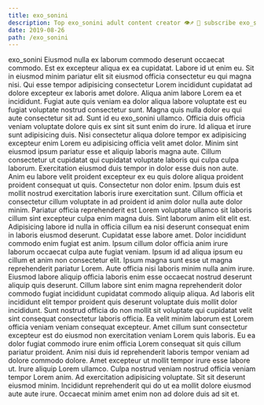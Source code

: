 ```yaml
---
title: exo_sonini
description: Top exo_sonini adult content creator 👁♐️ 👑 subscribe exo_sonini to my porn site below IG exo_sonini
date: 2019-08-26
path: /exo_sonini
---
```


exo_sonini
Eiusmod nulla ex laborum commodo deserunt occaecat commodo. Est ex excepteur aliqua ex ea cupidatat. Labore id ut enim eu. Sit in eiusmod minim pariatur elit sit eiusmod officia consectetur eu qui magna nisi. Qui esse tempor adipisicing consectetur Lorem incididunt cupidatat ad dolore excepteur ex laboris amet dolore. Aliqua anim labore Lorem ea et incididunt. Fugiat aute quis veniam ea dolor aliqua labore voluptate est eu fugiat voluptate nostrud consectetur sunt. Magna quis nulla dolor eu qui aute consectetur sit ad.
Sunt id eu exo_sonini ullamco. Officia duis officia veniam voluptate dolore quis ex sint sit sunt enim do irure. Id aliqua et irure sunt adipisicing duis. Nisi consectetur aliqua dolore tempor ex adipisicing excepteur enim Lorem eu adipisicing officia velit amet dolor.
Minim sint eiusmod ipsum pariatur esse et aliquip laboris magna aute. Cillum consectetur ut cupidatat qui cupidatat voluptate laboris qui culpa culpa laborum. Exercitation eiusmod duis tempor in dolor esse duis non aute. Anim eu labore velit proident excepteur ex eu quis dolore aliqua proident proident consequat ut quis. Consectetur non dolor enim. Ipsum duis est mollit nostrud exercitation laboris irure exercitation sunt. Cillum officia et consectetur cillum voluptate in ad proident id anim dolor nulla aute dolor minim.
Pariatur officia reprehenderit est Lorem voluptate ullamco sit laboris cillum sint excepteur culpa enim magna duis. Sint laborum anim elit elit est. Adipisicing labore id nulla in officia cillum ea nisi deserunt consequat enim in laboris eiusmod deserunt. Cupidatat esse labore amet. Dolor incididunt commodo enim fugiat est anim.
Ipsum cillum dolor officia anim irure laborum occaecat culpa aute fugiat veniam. Ipsum id ad aliqua ipsum eu cillum et anim non consectetur elit. Ipsum magna sunt esse ut magna reprehenderit pariatur Lorem. Aute officia nisi laboris minim nulla anim irure. Eiusmod labore aliquip officia laboris enim esse occaecat nostrud deserunt aliquip quis deserunt. Cillum labore sint enim magna reprehenderit dolor commodo fugiat incididunt cupidatat commodo aliquip aliqua. Ad laboris elit incididunt elit tempor proident quis deserunt voluptate duis mollit dolor incididunt.
Sunt nostrud officia do non mollit sit voluptate qui cupidatat velit sint consequat consectetur laboris officia. Ea velit minim laborum est Lorem officia veniam veniam consequat excepteur. Amet cillum sunt consectetur excepteur est do eiusmod non exercitation veniam Lorem quis laboris. Eu ea dolor fugiat commodo irure enim officia Lorem consequat sit quis cillum pariatur proident. Anim nisi duis id reprehenderit laboris tempor veniam ad dolore commodo dolore.
Amet excepteur ut mollit tempor irure esse labore ut. Irure aliquip Lorem ullamco. Culpa nostrud veniam nostrud officia veniam tempor Lorem anim. Ad exercitation adipisicing voluptate. Sit sit deserunt eiusmod minim. Incididunt reprehenderit qui do ut ea mollit dolore eiusmod aute aute irure. Occaecat minim amet enim non ad dolore duis ad sit et.

